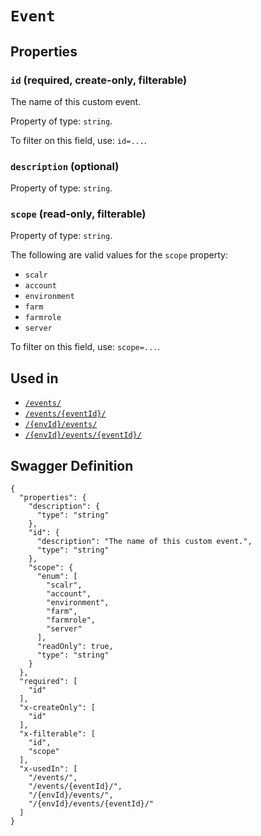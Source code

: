 # `Event` #







## Properties ##

### `id` (required, create-only, filterable) ###

The name of this custom event.


Property of type: `string`.


To filter on this field, use: `id=...`.


### `description` (optional) ###




Property of type: `string`.




### `scope` (read-only, filterable) ###




Property of type: `string`.

 
The following are valid values for the `scope` property:
  + `scalr`
  + `account`
  + `environment`
  + `farm`
  + `farmrole`
  + `server`

To filter on this field, use: `scope=...`.




## Used in ##

  + [`/events/`](./../rest/api/v1beta0/account/events/)
  + [`/events/{eventId}/`](./../rest/api/v1beta0/account/events/{eventId}/)
  + [`/{envId}/events/`](./../rest/api/v1beta0/user/{envId}/events/)
  + [`/{envId}/events/{eventId}/`](./../rest/api/v1beta0/user/{envId}/events/{eventId}/)

## Swagger Definition ##

    {
      "properties": {
        "description": {
          "type": "string"
        }, 
        "id": {
          "description": "The name of this custom event.", 
          "type": "string"
        }, 
        "scope": {
          "enum": [
            "scalr", 
            "account", 
            "environment", 
            "farm", 
            "farmrole", 
            "server"
          ], 
          "readOnly": true, 
          "type": "string"
        }
      }, 
      "required": [
        "id"
      ], 
      "x-createOnly": [
        "id"
      ], 
      "x-filterable": [
        "id", 
        "scope"
      ], 
      "x-usedIn": [
        "/events/", 
        "/events/{eventId}/", 
        "/{envId}/events/", 
        "/{envId}/events/{eventId}/"
      ]
    }
